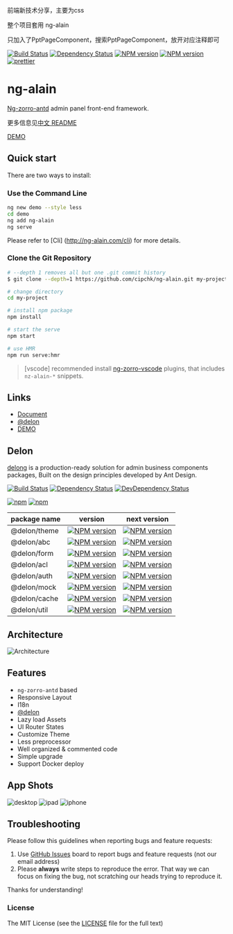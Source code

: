前端新技术分享，主要为css

整个项目套用 ng-alain 

只加入了PptPageComponent，搜索PptPageComponent，放开对应注释即可








[![Build Status](https://travis-ci.org/cipchk/ng-alain.svg?branch=master)](https://travis-ci.org/cipchk/ng-alain)
[![Dependency Status](https://david-dm.org/cipchk/ng-alain/status.svg)](https://david-dm.org/cipchk/ng-alain)
[![NPM version](https://img.shields.io/npm/v/ng-alain.svg)](https://www.npmjs.com/package/ng-alain)
[![NPM version](https://img.shields.io/npm/v/ng-alain/next.svg)](https://www.npmjs.com/package/ng-alain)
[![prettier](https://img.shields.io/badge/code_style-prettier-ff69b4.svg?style=flat-square)](https://prettier.io/)

# ng-alain

[Ng-zorro-antd](https://github.com/NG-ZORRO/ng-zorro-antd) admin panel front-end framework.

更多信息见[中文 README](README-zh_CN.md)

[DEMO](https://cipchk.github.io/ng-alain/)

## Quick start

There are two ways to install:

### Use the Command Line

```bash
ng new demo --style less
cd demo
ng add ng-alain
ng serve
```

Please refer to [Cli] (http://ng-alain.com/cli) for more details.

### Clone the Git Repository

```bash
# --depth 1 removes all but one .git commit history
$ git clone --depth=1 https://github.com/cipchk/ng-alain.git my-project

# change directory
cd my-project

# install npm package
npm install

# start the serve
npm start

# use HMR
npm run serve:hmr
```

> [vscode] recommended install [ng-zorro-vscode](https://marketplace.visualstudio.com/items?itemName=cipchk.ng-zorro-vscode) plugins, that includes `nz-alain-*` snippets.

## Links

+ [Document](http://ng-alain.com)
+ [@delon](https://github.com/cipchk/delon)
+ [DEMO](https://cipchk.github.io/ng-alain/)

## Delon

[delong](https://github.com/cipchk/delon) is a production-ready solution for admin business components packages, Built on the design principles developed by Ant Design.

[![Build Status](https://travis-ci.org/cipchk/delon.svg?branch=master)](https://travis-ci.org/cipchk/delon)
[![Dependency Status](https://david-dm.org/cipchk/delon/status.svg)](https://david-dm.org/cipchk/delon)
[![DevDependency Status](https://david-dm.org/cipchk/delon/dev-status.svg)](https://david-dm.org/cipchk/delon?type=dev)

[![npm](https://img.shields.io/npm/l/@delon/theme.svg)](https://www.npmjs.com/package/@delon/theme)
[![npm](https://img.shields.io/npm/dm/@delon/theme.svg)](https://www.npmjs.com/package/@delon/theme)

| package name | version | next version |
| ------------ |:-----:|:----------:|
| @delon/theme | [![NPM version](https://img.shields.io/npm/v/@delon/theme.svg)](https://www.npmjs.com/package/@delon/theme) | [![NPM version](https://img.shields.io/npm/v/@delon/theme/next.svg)](https://www.npmjs.com/package/@delon/theme) |
| @delon/abc | [![NPM version](https://img.shields.io/npm/v/@delon/abc.svg)](https://www.npmjs.com/package/@delon/abc) | [![NPM version](https://img.shields.io/npm/v/@delon/abc/next.svg)](https://www.npmjs.com/package/@delon/abc) |
| @delon/form | [![NPM version](https://img.shields.io/npm/v/@delon/form.svg)](https://www.npmjs.com/package/@delon/form) | [![NPM version](https://img.shields.io/npm/v/@delon/form/next.svg)](https://www.npmjs.com/package/@delon/form) |
| @delon/acl | [![NPM version](https://img.shields.io/npm/v/@delon/acl.svg)](https://www.npmjs.com/package/@delon/acl) | [![NPM version](https://img.shields.io/npm/v/@delon/acl/next.svg)](https://www.npmjs.com/package/@delon/acl) |
| @delon/auth | [![NPM version](https://img.shields.io/npm/v/@delon/auth.svg)](https://www.npmjs.com/package/@delon/auth) | [![NPM version](https://img.shields.io/npm/v/@delon/auth/next.svg)](https://www.npmjs.com/package/@delon/auth) |
| @delon/mock | [![NPM version](https://img.shields.io/npm/v/@delon/mock.svg)](https://www.npmjs.com/package/@delon/mock) | [![NPM version](https://img.shields.io/npm/v/@delon/mock/next.svg)](https://www.npmjs.com/package/@delon/mock) |
| @delon/cache | [![NPM version](https://img.shields.io/npm/v/@delon/cache.svg)](https://www.npmjs.com/package/@delon/cache) | [![NPM version](https://img.shields.io/npm/v/@delon/cache/next.svg)](https://www.npmjs.com/package/@delon/cache) |
| @delon/util | [![NPM version](https://img.shields.io/npm/v/@delon/util.svg)](https://www.npmjs.com/package/@delon/util) | [![NPM version](https://img.shields.io/npm/v/@delon/util/next.svg)](https://www.npmjs.com/package/@delon/util) |

## Architecture

![Architecture](https://github.com/cipchk/delon/blob/master/_screenshot/architecture.png)

## Features

+ `ng-zorro-antd` based
+ Responsive Layout
+ I18n
+ [@delon](https://github.com/cipchk/delon)
+ Lazy load Assets
+ UI Router States
+ Customize Theme
+ Less preprocessor
+ Well organized & commented code
+ Simple upgrade
+ Support Docker deploy

## App Shots

![desktop](https://github.com/cipchk/delon/blob/master/_screenshot/desktop.png)
![ipad](https://github.com/cipchk/delon/blob/master/_screenshot/ipad.png)
![iphone](https://github.com/cipchk/delon/blob/master/_screenshot/iphone.png)

## Troubleshooting

Please follow this guidelines when reporting bugs and feature requests:

1. Use [GitHub Issues](https://github.com/cipchk/ng-alain/issues) board to report bugs and feature requests (not our email address)
2. Please **always** write steps to reproduce the error. That way we can focus on fixing the bug, not scratching our heads trying to reproduce it.

Thanks for understanding!

### License

The MIT License (see the [LICENSE](https://github.com/cipchk/ng-alain/blob/master/LICENSE) file for the full text)

